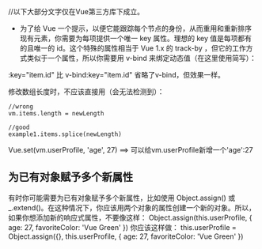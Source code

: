 //以下大部分文字仅在Vue第三方库下成立。



* 为了给 Vue 一个提示，以便它能跟踪每个节点的身份，从而重用和重新排序现有元素，你需要为每项提供一个唯一 key 属性。理想的 key 值是每项都有的且唯一的 id。这个特殊的属性相当于 Vue 1.x 的 track-by ，但它的工作方式类似于一个属性，所以你需要用 v-bind 来绑定动态值（在这里使用简写）：

:key="item.id"  比 v-bind:key="item.id" 省略了v-bind，但效果一样。

修改数组长度时，不应该直接用（会无法检测到）：
```
//wrong
vm.items.length = newLength

//good
example1.items.splice(newLength)
```

Vue.set(vm.userProfile, 'age', 27)  ==> 可以给vm.userProfile新增一个'age':27

## 为已有对象赋予多个新属性
有时你可能需要为已有对象赋予多个新属性，比如使用 Object.assign() 或 _.extend()。在这种情况下，你应该用两个对象的属性创建一个新的对象。所以，如果你想添加新的响应式属性，不要像这样：
Object.assign(this.userProfile, {
  age: 27,
  favoriteColor: 'Vue Green'
})
你应该这样做：
this.userProfile = Object.assign({}, this.userProfile, {
  age: 27,
  favoriteColor: 'Vue Green'
})